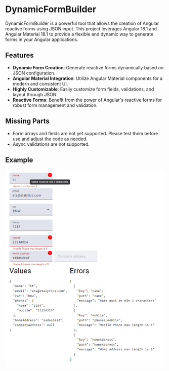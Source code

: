 # DynamicFormBuilder

DynamicFormBuilder is a powerful tool that allows the creation of Angular reactive forms using JSON input. This project leverages Angular 18.1 and Angular Material 18.1 to provide a flexible and dynamic way to generate forms in your Angular applications.

## Features

- **Dynamic Form Creation**: Generate reactive forms dynamically based on JSON configuration.
- **Angular Material Integration**: Utilize Angular Material components for a modern and consistent UI.
- **Highly Customizable**: Easily customize form fields, validations, and layout through JSON.
- **Reactive Forms**: Benefit from the power of Angular's reactive forms for robust form management and validation.

## Missing Parts

- Form arrays and fields are not yet supported. Please test them before use and adjust the code as needed.
- Async validations are not supported.

## Example

![alt text](image.png)
